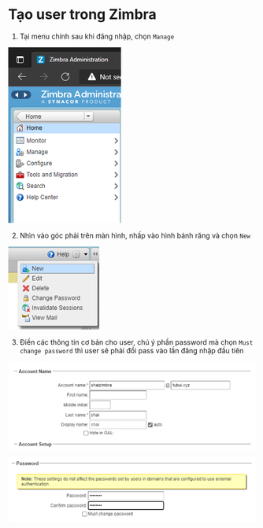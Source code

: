 # Tạo user trong Zimbra

1. Tại menu chính sau khi đăng nhập, chọn ```Manage```

![](./images/zimbra_main_menu.png)

2. Nhìn vào góc phải trên màn hình, nhấp vào hình bánh răng và chọn ```New```

![](./images/new_user.png)

3. Điền các thông tin cơ bản cho user, chú ý phần password mà chọn ```Must change password``` thì user sẽ phải đổi pass vào lần đăng nhập đầu tiên

![](./images/zimbra_user_info.png)

![](./images/zimbra_change_user_pass.png)

